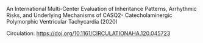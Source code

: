 An International Multi-Center Evaluation of Inheritance Patterns, Arrhythmic Risks, and Underlying Mechanisms of CASQ2- Catecholaminergic Polymorphic Ventricular Tachycardia (2020)

Circulation: https://doi.org/10.1161/CIRCULATIONAHA.120.045723

